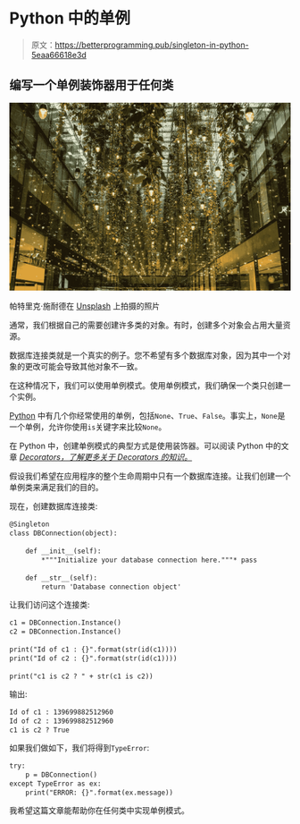 # Python 中的单例

> 原文：<https://betterprogramming.pub/singleton-in-python-5eaa66618e3d>

## 编写一个单例装饰器用于任何类

![](img/3a212cd205418ac0c142fd4abc33c554.png)

帕特里克·施耐德在 [Unsplash](https://unsplash.com/s/photos/decorate?utm_source=unsplash&utm_medium=referral&utm_content=creditCopyText) 上拍摄的照片

通常，我们根据自己的需要创建许多类的对象。有时，创建多个对象会占用大量资源。

数据库连接类就是一个真实的例子。您不希望有多个数据库对象，因为其中一个对象的更改可能会导致其他对象不一致。

在这种情况下，我们可以使用单例模式。使用单例模式，我们确保一个类只创建一个实例。

[Python](https://www.python.org/) 中有几个你经常使用的单例，包括`None`、`True`、`False`。事实上，`None`是一个单例，允许你使用`is`关键字来比较`None`。

在 Python 中，创建单例模式的典型方式是使用装饰器。可以阅读 Python 中的文章 [*Decorators，了解更多关于 Decorators 的知识。*](https://medium.com/@goutomroy/decorators-in-python-72a1d578eac4)

假设我们希望在应用程序的整个生命周期中只有一个数据库连接。让我们创建一个单例类来满足我们的目的。

现在，创建数据库连接类:

```
@Singleton
class DBConnection(object):

    def __init__(self):
        *"""Initialize your database connection here."""* pass

    def __str__(self):
        return 'Database connection object'
```

让我们访问这个连接类:

```
c1 = DBConnection.Instance()
c2 = DBConnection.Instance()

print("Id of c1 : {}".format(str(id(c1))))
print("Id of c2 : {}".format(str(id(c1))))

print("c1 is c2 ? " + str(c1 is c2))
```

输出:

```
Id of c1 : 139699882512960
Id of c2 : 139699882512960
c1 is c2 ? True
```

如果我们做如下，我们将得到`TypeError`:

```
try:
    p = DBConnection()
except TypeError as ex:
    print("ERROR: {}".format(ex.message))
```

我希望这篇文章能帮助你在任何类中实现单例模式。
